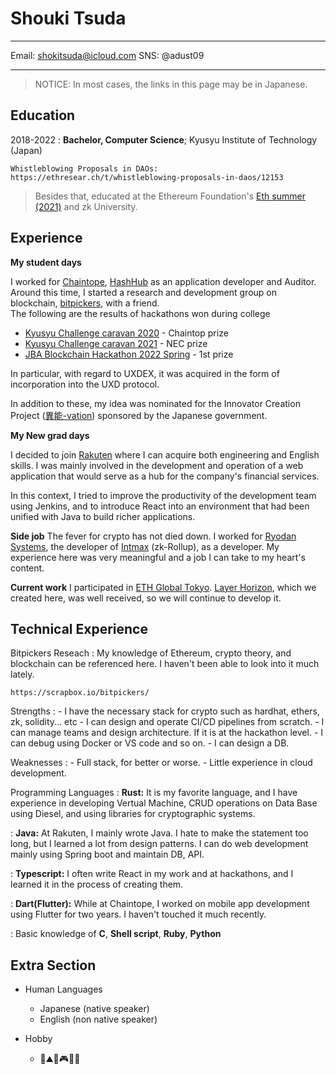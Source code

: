 Shouki Tsuda
============

-------------------     ----------------------------
Email:                       shokitsuda@icloud.com
SNS:                       @adust09
-------------------     ----------------------------
>NOTICE: In most cases, the links in this page may be in Japanese.

Education
---------

2018-2022
:   **Bachelor, Computer Science**; Kyusyu Institute of Technology (Japan)

    Whistleblowing Proposals in DAOs: https://ethresear.ch/t/whistleblowing-proposals-in-daos/12153

>Besides that, educated at the Ethereum Foundation's [Eth summer (2021)](https://hide.ac/users/lM1gsLZE8OcoPhDrD1W6hpwZkRi1
) and zk University.

Experience
----------

**My student days**

I worked for [Chaintope](https://www.chaintope.com/en/), [HashHub](https://hashhub.tokyo/) as an application developer and Auditor. \
Around this time, I started a research and development group on blockchain, [bitpickers](https://scrapbox.io/bitpickers/), with a friend. \
The following are the results of hackathons won during college

* [Kyusyu Challenge caravan 2020](https://github.com/Bitpickers-dev/qusary-front) - Chaintop prize
* [Kyusyu Challenge caravan 2021](https://github.com/Bitpickers-dev/ReportToken) - NEC prize
* [JBA Blockchain Hackathon 2022 Spring](https://github.com/Bitpickers-dev/UXDEX) - 1st prize

In particular, with regard to UXDEX, it was acquired in the form of incorporation into the UXD protocol.

In addition to these, my idea was nominated for the Innovator Creation Project ([異能-vation](https://www.inno.go.jp/result/2021/generation/nominate/)) sponsored by the Japanese government.

**My New grad days**

I decided to join [Rakuten](https://global.rakuten.com/corp/) where I can acquire both engineering and English skills. I was mainly involved in the development and operation of a web application that would serve as a hub for the company's financial services.

In this context, I tried to improve the productivity of the development team using Jenkins, and to introduce React into an environment that had been unified with Java to build richer applications.

**Side job**
The fever for crypto has not died down. I worked for [Ryodan Systems](https://ryodan.systems/), the developer of [Intmax](https://intmax.io/) (zk-Rollup), as a developer.
My experience here was very meaningful and a job I can take to my heart's content.

**Current work**
I participated in [ETH Global Tokyo](https://ethglobal.com/events/tokyo). [Layer Horizon](https://ethglobal.com/showcase/layerhorizon-bq5st), which we created here, was well received, so we will continue to develop it.

Technical Experience
--------------------

Bitpickers Reseach
:   My knowledge of Ethereum, crypto theory, and blockchain can be referenced here. I haven't been able to look into it much lately.

    https://scrapbox.io/bitpickers/

Strengths
:   - I have the necessary stack for crypto such as hardhat, ethers, zk, solidity... etc
    - I can design and operate CI/CD pipelines from scratch.
    - I can manage teams and design architecture. If it is at the hackathon level.
    - I can debug using Docker or VS code and so on.
    - I can design a DB.

Weaknesses
:   - Full stack, for better or worse.
    - Little experience in cloud development.

Programming Languages
:   **Rust:** It is my favorite language, and I have experience in developing Vertual Machine, CRUD operations on Data Base using Diesel, and using libraries for cryptographic systems.

:   **Java:** At Rakuten, I mainly wrote Java. I hate to make the statement too long, but I learned a lot from design patterns. I can do web development mainly using Spring boot and maintain DB, API.

:   **Typescript:** I often write React in my work and at hackathons, and I learned it in the process of creating them.

:   **Dart(Flutter):** While at Chaintope, I worked on mobile app development using Flutter for two years. I haven't touched it much recently.

:   Basic knowledge of **C**, **Shell script**, **Ruby**, **Python**


Extra Section
----------------------------------------

* Human Languages

     * Japanese (native speaker)
     * English (non native speaker)

* Hobby

    * 🎣⛰️🎸🎮🚵‍♀️

